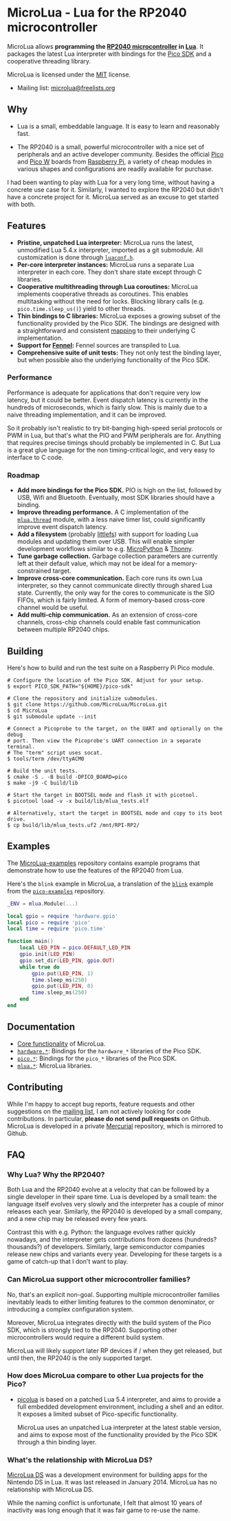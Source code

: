 # MicroLua - Lua for the RP2040 microcontroller

<!-- Copyright 2023 Remy Blank <remy@c-space.org> -->
<!-- SPDX-License-Identifier: MIT -->

MicroLua allows **programming the
[RP2040 microcontroller](https://www.raspberrypi.com/documentation/microcontrollers/rp2040.html)
in [Lua](https://www.lua.org/)**. It packages the latest Lua interpreter with
bindings for the [Pico SDK](https://github.com/raspberrypi/pico-sdk) and a
cooperative threading library.

MicroLua is licensed under the [MIT](LICENSE.md) license.

- Mailing list:
  [microlua@freelists.org](https://www.freelists.org/list/microlua)

## Why

- Lua is a small, embeddable language. It is easy to learn and reasonably fast.

- The RP2040 is a small, powerful microcontroller with a nice set of
  peripherals and an active developer community. Besides the official
  [Pico](https://www.raspberrypi.com/documentation/microcontrollers/raspberry-pi-pico.html#technical-specification)
  and
  [Pico W](https://www.raspberrypi.com/documentation/microcontrollers/raspberry-pi-pico.html#raspberry-pi-pico-w-and-pico-wh)
  boards from
  [Raspberry Pi](https://www.raspberrypi.com/), a variety of cheap modules in
  various shapes and configurations are readily available for purchase.

I had been wanting to play with Lua for a very long time, without having a
concrete use case for it. Similarly, I wanted to explore the RP2040 but didn't
have a concrete project for it. MicroLua served as an excuse to get started with
both.

## Features

- **Pristine, unpatched Lua interpreter:** MicroLua runs the latest,
  unmodified Lua 5.4.x interpreter, imported as a git submodule. All
  customization is done through [`luaconf.h`](core/luaconf.in.h).
- **Per-core interpreter instances:** MicroLua runs a separate Lua interpreter
  in each core. They don't share state except through C libraries.
- **Cooperative multithreading through Lua coroutines:** MicroLua implements
  cooperative threads as coroutines. This enables multitasking without the need
  for locks. Blocking library calls (e.g. `pico.time.sleep_us()`) yield to
  other threads.
- **Thin bindings to C libraries:** MicroLua exposes a growing subset of the
  functionality provided by the Pico SDK. The bindings are designed with a
  straightforward and consistent [mapping](docs/core.md#binding-conventions) to
  their underlying C implementation.
- **Support for [Fennel](https://fennel-lang.org/):** Fennel sources are
  transpiled to Lua.
- **Comprehensive suite of unit tests:** They not only test the binding layer,
  but when possible also the underlying functionality of the Pico SDK.

### Performance

Performance is adequate for applications that don't require very low latency,
but it could be better. Event dispatch latency is currently in the hundreds of
microseconds, which is fairly slow. This is mainly due to a naive threading
implementation, and it can be improved.

So it probably isn't realistic to try bit-banging high-speed serial protocols
or PWM in Lua, but that's what the PIO and PWM peripherals are for. Anything
that requires precise timings should probably be implemented in C. But Lua is
a great glue language for the non timing-critical logic, and very easy to
interface to C code.

### Roadmap

- **Add more bindings for the Pico SDK.** PIO is high on the list, followed by
  USB, Wifi and Bluetooth. Eventually, most SDK libraries should have a binding.
- **Improve threading performance.** A C implementation of the
  [`mlua.thread`](docs/mlua.md#mluathread) module, with a less naive timer list,
  could significantly improve event dispatch latency.
- **Add a filesystem** (probably
  [littlefs](https://github.com/littlefs-project/littlefs)) with support for
  loading Lua modules and updating them over USB. This will enable simpler
  development workflows similar to e.g. [MicroPython](https://micropython.org/)
  & [Thonny](https://thonny.org/).
- **Tune garbage collection.** Garbage collection parameters are currently left
  at their default value, which may not be ideal for a memory-constrained
  target.
- **Improve cross-core communication.** Each core runs its own Lua interpreter,
  so they cannot communicate directly through shared Lua state. Currently, the
  only way for the cores to communicate is the SIO FIFOs, which is fairly
  limited. A form of memory-based cross-core channel would be useful.
- **Add multi-chip communication.** As an extension of cross-core channels,
  cross-chip channels could enable fast communication between multiple RP2040
  chips.

## Building

Here's how to build and run the test suite on a Raspberry Pi Pico module.

```shell
# Configure the location of the Pico SDK. Adjust for your setup.
$ export PICO_SDK_PATH="${HOME}/pico-sdk"

# Clone the repository and initialize submodules.
$ git clone https://github.com/MicroLua/MicroLua.git
$ cd MicroLua
$ git submodule update --init

# Connect a Picoprobe to the target, on the UART and optionally on the debug
# port. Then view the Picoprobe's UART connection in a separate terminal.
# The "term" script uses socat.
$ tools/term /dev/ttyACM0

# Build the unit tests.
$ cmake -S . -B build -DPICO_BOARD=pico
$ make -j9 -C build/lib

# Start the target in BOOTSEL mode and flash it with picotool.
$ picotool load -v -x build/lib/mlua_tests.elf

# Alternatively, start the target in BOOTSEL mode and copy to its boot drive.
$ cp build/lib/mlua_tests.uf2 /mnt/RPI-RP2/
```

## Examples

The [MicroLua-examples](https://github.com/MicroLua/MicroLua-examples)
repository contains example programs that demonstrate how to use the features of
the RP2040 from Lua.

Here's the `blink` example in MicroLua, a translation of the
[`blink`](https://github.com/raspberrypi/pico-examples/tree/master/blink)
example from the [`pico-examples`](https://github.com/raspberrypi/pico-examples)
repository.

```lua
_ENV = mlua.Module(...)

local gpio = require 'hardware.gpio'
local pico = require 'pico'
local time = require 'pico.time'

function main()
    local LED_PIN = pico.DEFAULT_LED_PIN
    gpio.init(LED_PIN)
    gpio.set_dir(LED_PIN, gpio.OUT)
    while true do
        gpio.put(LED_PIN, 1)
        time.sleep_ms(250)
        gpio.put(LED_PIN, 0)
        time.sleep_ms(250)
    end
end
```

## Documentation

- [Core functionality](docs/core.md) of MicroLua.
- [`hardware.*`](docs/hardware.md): Bindings for the `hardware_*` libraries of
  the Pico SDK.
- [`pico.*`](docs/pico.md): Bindings for the `pico_*` libraries of the Pico SDK.
- [`mlua.*`](docs/mlua.md): MicroLua libraries.

## Contributing

While I'm happy to accept bug reports, feature requests and other suggestions on
the [mailing list](https://www.freelists.org/list/microlua), I am not actively
looking for code contributions. In particular, **please do not send pull
requests** on Github. MicroLua is developed in a private
[Mercurial](https://www.mercurial-scm.org/) repository, which is mirrored to
Github.

## FAQ

### Why Lua? Why the RP2040?

Both Lua and the RP2040 evolve at a velocity that can be followed by a single
developer in their spare time. Lua is developed by a small team: the language
itself evolves very slowly and the interpreter has a couple of minor releases
each year. Similarly, the RP2040 is developed by a small company, and a new chip
may be released every few years.

Contrast this with e.g. Python: the language evolves rather quickly nowadays,
and the interpreter gets contributions from dozens (hundreds? thousands?) of
developers. Similarly, large semiconductor companies release new chips and
variants every year. Developing for these targets is a game of catch-up that I
don't want to play.

### Can MicroLua support other microcontroller families?

No, that's an explicit non-goal. Supporting multiple microcontroller families
inevitably leads to either limiting features to the common denominator, or
introducing a complex configuration system.

Moreover, MicroLua integrates directly with the build system of the Pico SDK,
which is strongly tied to the RP2040. Supporting other microcontrollers would
require a different build system.

MicroLua will likely support later RP devices if / when they get released, but
until then, the RP2040 is the only supported target.

### How does MicroLua compare to other Lua projects for the Pico?

- [picolua](https://github.com/kevinboone/luapico) is based on a patched Lua 5.4
  interpreter, and aims to provide a full embedded development environment,
  including a shell and an editor. It exposes a limited subset of Pico-specific functionality.

  MicroLua uses an unpatched Lua interpreter at the latest stable version, and
  aims to expose most of the functionality provided by the Pico SDK through a
  thin binding layer.

### What's the relationship with MicroLua DS?

[MicroLua DS](https://sourceforge.net/projects/microlua/) was a development
environment for building apps for the Nintendo DS in Lua. It was last released
in January 2014. MicroLua has no relationship with MicroLua DS.

While the naming conflict is unfortunate, I felt that almost 10 years of
inactivity was long enough that it was fair game to re-use the name.
